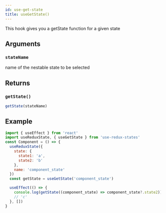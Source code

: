 ```yaml
---
id: use-get-state
title: useGetState()
---
```


This hook gives you a getState function for a given state

## Arguments

### `stateName`

name of the nestable state to be selected

## Returns

### `getState()`

```js
getState(stateName)
```

## Example

```jsx
import { useEffect } from 'react'
import useReduxState, { useGetState } from 'use-redux-states'
const Component = () => {
  useReduxState({
    state: {
      state1: 'a',
      state2: 'b'
    },
    name: 'component_state'
  })
  const getState = useGetState('component_state')

  useEffect(() => {
    console.log(getState((component_state) => component_state?.state2))
    // 'c'
  }, [])
}
```
